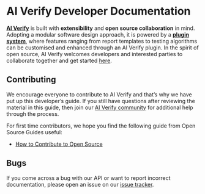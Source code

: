 # AI Verify Developer Documentation

[**AI Verify**](https://github.com/IMDA-BTG/aiverify) is built with **extensibility** and **open source collaboration** in mind. Adopting a modular software design approach, it is powered by a [**plugin system**](plugins/introduction_to_plugin.md), where features ranging from report templates to testing algorithms can be customised and enhanced through an AI Verify plugin. In the spirit of open source, AI Verify welcomes developers and interested parties to collaborate together and get started [here](getting_started/start_here.md).

## Contributing
We encourage everyone to contribute to AI Verify and that’s why we have put up this developer’s guide. If you still have questions after reviewing the material in this guide, then join our [AI Verify community](#join-the-community) for additional help through the process.

For first time contributors, we hope you find the following guide from Open Source Guides useful:

- [How to Contribute to Open Source](https://opensource.guide/how-to-contribute/)

## Bugs

If you come across a bug with our API or want to report incorrect documentation, please open an issue on our [issue tracker](https://github.com/IMDA-BTG/aiverify/issues).
